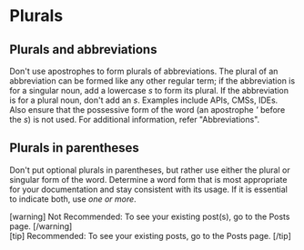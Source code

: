 # Plurals



## Plurals and abbreviations

Don't use apostrophes to form plurals of abbreviations. The plural of an abbreviation can be formed like any other regular term; if the abbreviation is for a singular noun, add a lowercase *s* to form its plural. If the abbreviation is for a plural noun, don't add an *s*. Examples include APIs, CMSs, IDEs. Also ensure that the possessive form of the word (an apostrophe *'* before the *s*) is not used. For additional information, refer "Abbreviations".

## Plurals in parentheses

Don't put optional plurals in parentheses, but rather use either the plural or singular form of the word. Determine a word form that is most appropriate for your documentation and stay consistent with its usage. If it is essential to indicate both, use *one or more*.

[warning] Not Recommended: To see your existing post(s), go to the Posts page. [/warning]  
[tip] Recommended: To see your existing posts, go to the Posts page. [/tip]
